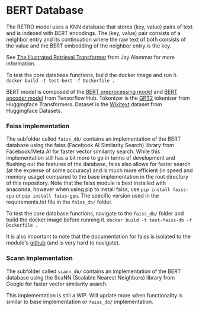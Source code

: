 # BERT Database

The RETRO model uses a KNN database that stores (key, value) pairs of text and is indexed with BERT encodings. The (key, value) pair consists of a neighbor entry and its continuation where the raw text of both consists of the value and the BERT embedding of the neighbor entry is the key.


See [The Illustrated Retrieval Transformer](https://jalammar.github.io/illustrated-retrieval-transformer/) from Jay Alammar for more information.


To test the core database functions, build the docker image and run it.
`docker build -t test-bert -f Dockerfile .`


BERT model is composed of the [BERT preprocessing model](https://tfhub.dev/tensorflow/bert_en_uncased_preprocess/3) and [BERT encoder model](https://tfhub.dev/tensorflow/bert_en_uncased_L-12_H-768_A-12/3) from Tensorflow Hub.
Tokenizer is the [GPT2](https://huggingface.co/docs/transformers/model_doc/gpt2#transformers.GPT2Tokenizer) tokenizer from Huggingface Transformers.
Dataset is the [Wikitext](https://huggingface.co/datasets/wikitext) dataset from Huggingface Datasets.


### Faiss Implementation

The subfolder called `faiss_db/` contains an implementation of the BERT database using the faiss (Facebook AI Similarity Search) library from Facebook/Meta AI for faster vector similarity search. While this implementation still has a bit more to go in terms of development and flushing out the features of the database, faiss also allows for faster search (at the expense of some accuracy) and is much more efficient (in speed and memory usage) compared to the base implementation in the root directory of this repository. Note that the faiss module is best installed with anaconda, however when using pip to install faiss, use `pip install faiss-cpu` or `pip install faiss-gpu`. The specific version used in the requirements.txt file in the `faiss_db/` folder.


To test the core database functions, navigate to the `faiss_db/` folder and build the docker image before running it.
`docker build -t test-faiss-db -f Dockerfile .`


It is also important to note that the documentation for faiss is isolated to the module's [github](https://github.com/facebookresearch/faiss) (and is very hard to navigate).


### Scann Implementation

The subfolder called `scann_db/` contains an implementation of the BERT database using the ScaNN (Scalable Nearest Neighbors) library from Google for faster vector similarity search.

This implementation is still a WIP. Will update more when functionality is similar to base implementation or `faiss_db/` implementation.